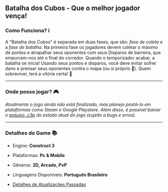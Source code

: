 ## Batalha dos Cubos - Que o melhor jogador vença!

### Como Funciona? ℹ️
A "Batalha dos Cubos" é separada em duas fases, que são: _fase de coleta_ e a _fase de batalha_. Na primeira fase os jogadores devem coletar o máximo de pontos e atrapalhar seus oponentes com seus Disparos de barreira, que empurram-nos até o final do corredor. Quando o temporizador acabar, a batalha se inicia! Usando seus pontos e disparos, você deve evitar sofrer dano e prensar seus oponentes contra o mapa (ou sí próprio 👀). Quem sobreviver, terá a vitória certa! 🎉

---
### Onde posso jogar? 🎮
_Atualmente o jogo ainda não está finalizado, mas planejo postá-lo em plataformas como Steam e Google Playstore. Além disso, é possível baixar o [arquivo .c3p](https://drive.google.com/file/d/1s9J9ExDqJZYOBZiWFSCQe7IwOo2-3oQ3/view?usp=drive_link) do estado atual do jogo (sujeito a bugs e erros)._

---
### Detalhes do Game 📚

- Engine: **Construct 3**

- Plataformas: **Pc & Mobile**

- Gêneros: **2D, Arcade, PvP**

- Linguagens Disponíveis: **Português Brasileiro**

- [Detalhes de Atualizações Passadas](https://github.com/ThayTTG/Batalha-dos-Cubos/blob/main/Atualizações.md)
  
